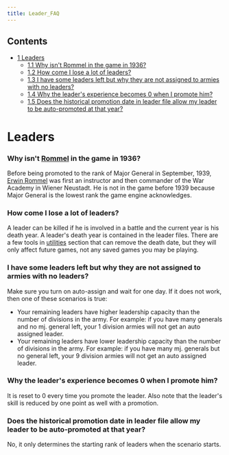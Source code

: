 ```yaml
---
title: Leader_FAQ
---
```

 Contents
--------

*   [1 Leaders](#Leaders)
    *   [1.1 Why isn't Rommel in the game in 1936?](#Why_isn.27t_Rommel_in_the_game_in_1936.3F)
    *   [1.2 How come I lose a lot of leaders?](#How_come_I_lose_a_lot_of_leaders.3F)
    *   [1.3 I have some leaders left but why they are not assigned to armies with no leaders?](#I_have_some_leaders_left_but_why_they_are_not_assigned_to_armies_with_no_leaders.3F)
    *   [1.4 Why the leader's experience becomes 0 when I promote him?](#Why_the_leader.27s_experience_becomes_0_when_I_promote_him.3F)
    *   [1.5 Does the historical promotion date in leader file allow my leader to be auto-promoted at that year?](#Does_the_historical_promotion_date_in_leader_file_allow_my_leader_to_be_auto-promoted_at_that_year.3F)

Leaders
=======

### Why isn't [Rommel](/wiki/Rommel "Rommel") in the game in 1936?

Before being promoted to the rank of Major General in September, 1939, [Erwin Rommel](http://en.wikipedia.org/wiki/Erwin_Rommel) was first an instructor and then commander of the War Academy in Wiener Neustadt. He is not in the game before 1939 because Major General is the lowest rank the game engine acknowledges.

### How come I lose a lot of leaders?

A leader can be killed if he is involved in a battle and the current year is his death year. A leader's death year is contained in the leader files. There are a few tools in [utilities](/wiki/Utilities "Utilities") section that can remove the death date, but they will only affect future games, not any saved games you may be playing.

### I have some leaders left but why they are not assigned to armies with no leaders?

Make sure you turn on auto-assign and wait for one day. If it does not work, then one of these scenarios is true:

*   Your remaining leaders have higher leadership capacity than the number of divisions in the army. For example: if you have many generals and no mj. general left, your 1 division armies will not get an auto assigned leader.
*   Your remaining leaders have lower leadership capacity than the number of divisions in the army. For example: if you have many mj. generals but no general left, your 9 division armies will not get an auto assigned leader.

### Why the leader's experience becomes 0 when I promote him?

It is reset to 0 every time you promote the leader. Also note that the leader's skill is reduced by one point as well with a promotion.

### Does the historical promotion date in leader file allow my leader to be auto-promoted at that year?

No, it only determines the starting rank of leaders when the scenario starts.